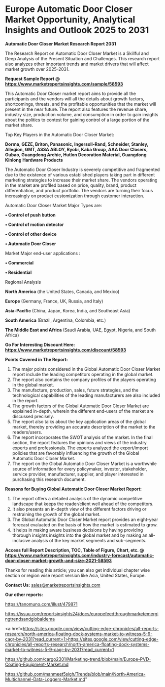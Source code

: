 # Europe Automatic Door Closer Market Opportunity, Analytical Insights and Outlook 2025 to 2031

<strong>Automatic Door Closer Market Research Report 2031</strong>

The Research Report on Automatic Door Closer Market is a Skillful and Deep Analysis of the Present Situation and Challenges. This research report also analyzes other important trends and market drivers that will affect market growth over 2025-2031.

<strong>Request Sample Report @ <a href=https://www.marketreportsinsights.com/sample/58593>https://www.marketreportsinsights.com/sample/58593</a></strong>

This Automatic Door Closer market report aims to provide all the participants and the vendors will all the details about growth factors, shortcomings, threats, and the profitable opportunities that the market will present in the near future. The report also features the revenue share, industry size, production volume, and consumption in order to gain insights about the politics to contest for gaining control of a large portion of the market share.

Top Key Players in the Automatic Door Closer Market:

<strong>Dorma, GEZE, Briton, Panasonic, Ingersoll-Rand, Schneider, Stanley, Allegion, GMT, ASSA ABLOY, Ryobi, Kaba Group, AAA Door Closers, Oubao, Guangdong Archie, Hutlon Decoration Material, Guangdong Kinlong Hardware Products</strong>

The Automatic Door Closer Industry is severely competitive and fragmented due to the existence of various established players taking part in different marketing strategies to increase their market share. The vendors operating in the market are profiled based on price, quality, brand, product differentiation, and product portfolio. The vendors are turning their focus increasingly on product customization through customer interaction.

Automatic Door Closer Market Major Types are:

<strong>• Control of push button

• Control of motion detector

• Control of other device

• Automatic Door Closer</strong>

Market Major end-user applications :

<strong>• Commercial

• Residential</strong>

Regional Analysis

</u><strong><b>North America</b></strong> (the United States, Canada, and Mexico)

<strong><b>Europe </b></strong>(Germany, France, UK, Russia, and Italy)

<strong><b>Asia-Pacific</b></strong> (China, Japan, Korea, India, and Southeast Asia)

<strong><b>South America</b></strong> (Brazil, Argentina, Colombia, etc.)

<strong><b>The Middle East and Africa</b></strong> (Saudi Arabia, UAE, Egypt, Nigeria, and South Africa)

<strong>Go For Interesting Discount Here: <a href=https://www.marketreportsinsights.com/discount/58593>https://www.marketreportsinsights.com/discount/58593</a></strong>

<strong>Points Covered in The Report:</strong>
<ol>
  <li>The major points considered in the Global Automatic Door Closer Market report include the leading competitors operating in the global market.</li>
  <li>The report also contains the company profiles of the players operating in the global market.</li>
  <li>The manufacture, production, sales, future strategies, and the technological capabilities of the leading manufacturers are also included in the report.</li>
  <li>The growth factors of the Global Automatic Door Closer Market are explained in-depth, wherein the different end-users of the market are discussed precisely.</li>
  <li>The report also talks about the key application areas of the global market, thereby providing an accurate description of the market to the readers/users.</li>
  <li>The report incorporates the SWOT analysis of the market. In the final section, the report features the opinions and views of the industry experts and professionals. The experts analyzed the export/import policies that are favorably influencing the growth of the Global Automatic Door Closer Market.</li>
  <li>The report on the Global Automatic Door Closer Market is a worthwhile source of information for every policymaker, investor, stakeholder, service provider, manufacturer, supplier, and player interested in purchasing this research document.</li>
</ol>
<strong>Reasons for Buying Global Automatic Door Closer Market Report:</strong>

<ol>
  <li>The report offers a detailed analysis of the dynamic competitive landscape that keeps the reader/client well ahead of the competitors.</li>
  <li>It also presents an in-depth view of the different factors driving or restraining the growth of the global market.</li>
  <li>The Global Automatic Door Closer Market report provides an eight-year forecast evaluated on the basis of how the market is estimated to grow.</li>
  <li>It helps in making aware business decisions by having providing thorough insights insights into the global market and by making an all-inclusive analysis of the key market segments and sub-segments.</li>
</ol>
<strong>Access full Report Description, TOC, Table of Figure, Chart, etc. @ <a href=https://www.marketreportsinsights.com/industry-forecast/automatic-door-closer-market-growth-and-size-2021-58593>https://www.marketreportsinsights.com/industry-forecast/automatic-door-closer-market-growth-and-size-2021-58593</a></strong>


Thanks for reading this article; you can also get individual chapter wise section or region wise report version like Asia, United States, Europe.

<strong>Contact Us:</strong>
sales@marketreportsinsights.com

<strong>Our other reports:</strong>

<a href=https://tanomuno.com/illust/479871>https://tanomuno.com/illust/479871</a>

<a href=https://issuu.com/reportsinsights24/docs/europefeedthroughmarketemergingtrendsandglobaldema>https://issuu.com/reportsinsights24/docs/europefeedthroughmarketemergingtrendsandglobaldema</a>

<a href=https://sites.google.com/view/cutting-edge-chronicles/all-reports-research/north-america-floating-dock-systems-market-to-witness-5-9-cagr-by-2031?read_current=1>https://sites.google.com/view/cutting-edge-chronicles/all-reports-research/north-america-floating-dock-systems-market-to-witness-5-9-cagr-by-2031?read_current=1</a>

<a href=https://github.com/cargo2301/Marketing-trend/blob/main/Europe-PVD-Coating-Equipment-Market.md>https://github.com/cargo2301/Marketing-trend/blob/main/Europe-PVD-Coating-Equipment-Market.md</a>

<a href=https://github.com/manmeet5sigh/Trends/blob/main/North-America-Multichannel-Data-Loggers-Market.md>https://github.com/manmeet5sigh/Trends/blob/main/North-America-Multichannel-Data-Loggers-Market.md</a>"
